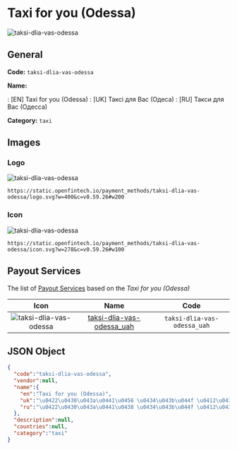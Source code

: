 
# Taxi for you (Odessa) 
![taksi-dlia-vas-odessa](https://static.openfintech.io/payment_methods/taksi-dlia-vas-odessa/logo.svg?w=400&c=v0.59.26#w200)  

## General 
**Code:** `taksi-dlia-vas-odessa` 
 
**Name:** 
 
:	[EN] Taxi for you (Odessa) 
:	[UK] Таксі для Вас (Одеса) 
:	[RU] Такси для Вас (Одесса) 
 
**Category:** `taxi` 
 

## Images 

### Logo 
![taksi-dlia-vas-odessa](https://static.openfintech.io/payment_methods/taksi-dlia-vas-odessa/logo.svg?w=400&c=v0.59.26#w200)  

```
https://static.openfintech.io/payment_methods/taksi-dlia-vas-odessa/logo.svg?w=400&c=v0.59.26#w200
```  

### Icon 
![taksi-dlia-vas-odessa](https://static.openfintech.io/payment_methods/taksi-dlia-vas-odessa/icon.svg?w=278&c=v0.59.26#w100)  

```
https://static.openfintech.io/payment_methods/taksi-dlia-vas-odessa/icon.svg?w=278&c=v0.59.26#w100
```  

## Payout Services 
 
The list of [Payout Services](/payout-services/) based on the _Taxi for you (Odessa)_ 

|Icon|Name|Code| 
|:---:|:---:|:---:| 
|![taksi-dlia-vas-odessa](https://static.openfintech.io/payout_methods/taksi-dlia-vas-odessa/icon.png?w=278&c=v0.59.26#w40) |[taksi-dlia-vas-odessa_uah](/payout-services/taksi-dlia-vas-odessa_uah/)|`taksi-dlia-vas-odessa_uah`| 
 

## JSON Object 

```json
{
  "code":"taksi-dlia-vas-odessa",
  "vendor":null,
  "name":{
    "en":"Taxi for you (Odessa)",
    "uk":"\u0422\u0430\u043a\u0441\u0456 \u0434\u043b\u044f \u0412\u0430\u0441 (\u041e\u0434\u0435\u0441\u0430)",
    "ru":"\u0422\u0430\u043a\u0441\u0438 \u0434\u043b\u044f \u0412\u0430\u0441 (\u041e\u0434\u0435\u0441\u0441\u0430)"
  },
  "description":null,
  "countries":null,
  "category":"taxi"
}
```  
